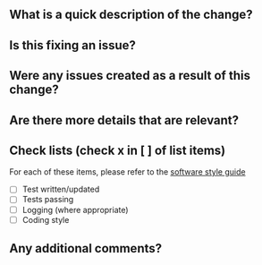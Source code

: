 ## What is a quick description of the change?

## Is this fixing an issue?

## Were any issues created as a result of this change?

## Are there more details that are relevant?

## Check lists (check x in [ ] of list items)
For each of these items, please refer to the [software style guide](https://github.com/Autonomous-Motorsports-Purdue/AMP_ASSv2/wiki/Software-Style-Guide)
- [ ] Test written/updated
- [ ] Tests passing
- [ ] Logging (where appropriate)
- [ ] Coding style

## Any additional comments?
